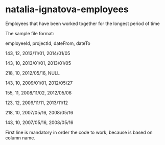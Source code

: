 # natalia-ignatova-employees
Employees that have been worked together for the longest period of time

The sample file format: 

employeeId, projectId, dateFrom, dateTo 

143, 12, 2013/11/01, 2014/01/05

143, 10, 2013/01/01, 2013/01/05

218, 10, 2012/05/16, NULL

143, 10, 2009/01/01, 2012/05/27

155, 11, 2008/11/02, 2012/05/06

123, 12, 2009/11/11, 2013/11/12

218, 10, 2007/05/16, 2008/05/16

143, 10, 2007/05/16, 2008/05/16


First line is mandatory in order the code to work, because is based on column name.
